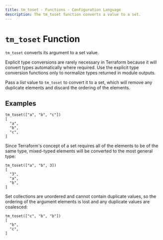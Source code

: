 ```yaml
---
title: tm_toset - Functions - Configuration Language
description: The tm_toset function converts a value to a set.
---
```


# `tm_toset` Function

`tm_toset` converts its argument to a set value.

Explicit type conversions are rarely necessary in Terraform because it will
convert types automatically where required. Use the explicit type conversion
functions only to normalize types returned in module outputs.

Pass a _list_ value to `tm_toset` to convert it to a set, which will remove any
duplicate elements and discard the ordering of the elements.

## Examples

```
tm_toset(["a", "b", "c"])
[
  "a",
  "b",
  "c",
]
```

Since Terraform's concept of a set requires all of the elements to be of the
same type, mixed-typed elements will be converted to the most general type:

```
tm_toset(["a", "b", 3])
[
  "3",
  "a",
  "b",
]
```

Set collections are unordered and cannot contain duplicate values, so the
ordering of the argument elements is lost and any duplicate values are
coalesced:

```
tm_toset(["c", "b", "b"])
[
  "b",
  "c",
]
```
